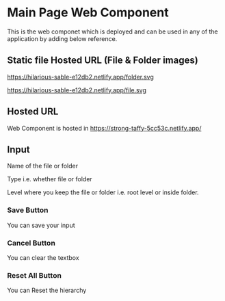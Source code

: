 # Main Page Web Component
This is the web componet which is deployed and can be used in any of the application by adding below reference.

## Static file Hosted URL (File & Folder images)
 https://hilarious-sable-e12db2.netlify.app/folder.svg
 
 https://hilarious-sable-e12db2.netlify.app/file.svg

## Hosted URL
Web Component is hosted in https://strong-taffy-5cc53c.netlify.app/

##  Input

 Name of the file or folder
 
 Type i.e. whether file or folder 
 
 Level where you keep the file or folder i.e. root level or inside folder.

### Save Button
You can save your input
### Cancel Button
You can clear the textbox
### Reset All Button
You can Reset the hierarchy

